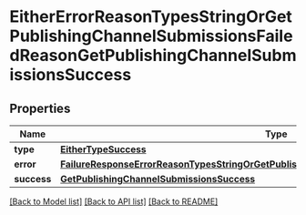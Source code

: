 # EitherErrorReasonTypesStringOrGetPublishingChannelSubmissionsFailedReasonGetPublishingChannelSubmissionsSuccess

## Properties
Name | Type | Description | Notes
------------ | ------------- | ------------- | -------------
**type** | [**EitherTypeSuccess**](EitherTypeSuccess.md) |  | 
**error** | [**FailureResponseErrorReasonTypesStringOrGetPublishingChannelSubmissionsFailedReasonError**](FailureResponseErrorReasonTypesStringOrGetPublishingChannelSubmissionsFailedReasonError.md) |  | 
**success** | [**GetPublishingChannelSubmissionsSuccess**](GetPublishingChannelSubmissionsSuccess.md) |  | 

[[Back to Model list]](../README.md#documentation-for-models) [[Back to API list]](../README.md#documentation-for-api-endpoints) [[Back to README]](../README.md)


